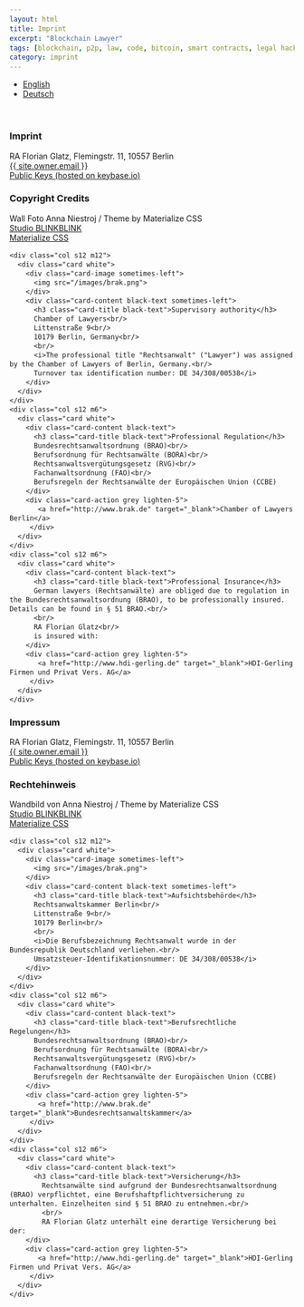 ```yaml
---
layout: html
title: Imprint
excerpt: "Blockchain Lawyer"
tags: [blockchain, p2p, law, code, bitcoin, smart contracts, legal hacking, legal automation]
category: imprint
---
```



<div class="row container" style="margin-bottom: 4em;">
  <div class="col s12">
    <ul class="tabs tab-demo">
      <li class="tab col s3"><a href="#en">English</a></li>
      <li class="tab col s3"><a href="#de">Deutsch</a></li>
    </ul>
  </div>    
</div>


<div class="row container">

  <div id="en">
    <div class="col s12 m6">
      <div class="card white">
        <div class="card-content black-text">
          <h3 class="card-title black-text">Imprint</h3>
          RA Florian Glatz, Flemingstr. 11, 10557 Berlin
        </div>
        <div class="card-action grey lighten-5">
           <a href="mailto:{{ site.owner.email }}" target="_blank">{{ site.owner.email }}</a>
         </div>
        <div class="card-action grey lighten-5">
           <a href="https://keybase.io/ftg" target="_blank">Public Keys (hosted on keybase.io)</a>
         </div>                 
      </div>
    </div>
    <div class="col s12 m6">
      <div class="card white">
        <div class="card-content black-text">
          <h3 class="card-title black-text">Copyright Credits</h3>
          Wall Foto Anna Niestroj / Theme by Materialize CSS
        </div>
        <div class="card-action grey lighten-5">
           <a href="http://www.blinkblink.de" target="_blank">Studio BLINKBLINK</a>
         </div>
        <div class="card-action grey lighten-5">
           <a href="http://materializecss.com" target="_blank">Materialize CSS</a>
         </div>                         
      </div>
    </div>    

    <div class="col s12 m12">
      <div class="card white">
        <div class="card-image sometimes-left">
          <img src="/images/brak.png">
        </div>      
        <div class="card-content black-text sometimes-left">
          <h3 class="card-title black-text">Supervisory authority</h3>
          Chamber of Lawyers<br/>
          Littenstraße 9<br/>
          10179 Berlin, Germany<br/>
          <br/>
          <i>The professional title "Rechtsanwalt" ("Lawyer") was assigned by the Chamber of Lawyers of Berlin, Germany.<br/>
          Turnover tax identification number: DE 34/308/00538</i>
        </div>
      </div>
    </div>
    <div class="col s12 m6">  
      <div class="card white">
        <div class="card-content black-text">
          <h3 class="card-title black-text">Professional Regulation</h3>
          Bundesrechtsanwaltsordnung (BRAO)<br/>
          Berufsordnung für Rechtsanwälte (BORA)<br/>
          Rechtsanwaltsvergütungsgesetz (RVG)<br/>
          Fachanwaltsordnung (FAO)<br/>
          Berufsregeln der Rechtsanwälte der Europäischen Union (CCBE)
        </div>
        <div class="card-action grey lighten-5">
           <a href="http://www.brak.de" target="_blank">Chamber of Lawyers Berlin</a>
         </div>
      </div>
    </div>
    <div class="col s12 m6">  
      <div class="card white">
        <div class="card-content black-text">
          <h3 class="card-title black-text">Professional Insurance</h3>
          German lawyers (Rechtsanwälte) are obliged due to regulation in the Bundesrechtsanwaltsordnung (BRAO), to be professionally insured. Details can be found in § 51 BRAO.<br/>
          <br/>
          RA Florian Glatz<br/>
          is insured with:
        </div>
        <div class="card-action grey lighten-5">
           <a href="http://www.hdi-gerling.de" target="_blank">HDI-Gerling Firmen und Privat Vers. AG</a>
         </div>
      </div>  
    </div>
  </div>

  <div id="de">
    <div class="col s12 m6">
      <div class="card white">
        <div class="card-content black-text">
          <h3 class="card-title black-text">Impressum</h3>
          RA Florian Glatz, Flemingstr. 11, 10557 Berlin
        </div>
        <div class="card-action grey lighten-5">
           <a href="mailto:{{ site.owner.email }}" target="_blank">{{ site.owner.email }}</a>
         </div>
        <div class="card-action grey lighten-5">
           <a href="https://keybase.io/ftg" target="_blank">Public Keys (hosted on keybase.io)</a>
         </div>                 
      </div>
    </div>
    <div class="col s12 m6">
      <div class="card white">
        <div class="card-content black-text">
          <h3 class="card-title black-text">Rechtehinweis</h3>
          Wandbild von Anna Niestroj / Theme by Materialize CSS
        </div>
        <div class="card-action grey lighten-5">
           <a href="http://www.blinkblink.de" target="_blank">Studio BLINKBLINK</a>
         </div>
        <div class="card-action grey lighten-5">
           <a href="http://materializecss.com" target="_blank">Materialize CSS</a>
         </div>                         
      </div>
    </div>

    <div class="col s12 m12">
      <div class="card white">
        <div class="card-image sometimes-left">
          <img src="/images/brak.png">
        </div>      
        <div class="card-content black-text sometimes-left">
          <h3 class="card-title black-text">Aufsichtsbehörde</h3>
          Rechtsanwaltskammer Berlin<br/>
          Littenstraße 9<br/>
          10179 Berlin<br/>
          <br/>
          <i>Die Berufsbezeichnung Rechtsanwalt wurde in der Bundesrepublik Deutschland verliehen.<br/>
          Umsatzsteuer-Identifikationsnummer: DE 34/308/00538</i>
        </div>
      </div>
    </div>
    <div class="col s12 m6">  
      <div class="card white">
        <div class="card-content black-text">
          <h3 class="card-title black-text">Berufsrechtliche Regelungen</h3>
          Bundesrechtsanwaltsordnung (BRAO)<br/>
          Berufsordnung für Rechtsanwälte (BORA)<br/>
          Rechtsanwaltsvergütungsgesetz (RVG)<br/>
          Fachanwaltsordnung (FAO)<br/>
          Berufsregeln der Rechtsanwälte der Europäischen Union (CCBE)
        </div>
        <div class="card-action grey lighten-5">
           <a href="http://www.brak.de" target="_blank">Bundesrechtsanwaltskammer</a>
         </div>
      </div>
    </div>
    <div class="col s12 m6">  
      <div class="card white">
        <div class="card-content black-text">
          <h3 class="card-title black-text">Versicherung</h3>
            Rechtsanwälte sind aufgrund der Bundesrechtsanwaltsordnung (BRAO) verpflichtet, eine Berufshaftpflichtversicherung zu unterhalten. Einzelheiten sind § 51 BRAO zu entnehmen.<br/>
            <br/>
            RA Florian Glatz unterhält eine derartige Versicherung bei der:
        </div>
        <div class="card-action grey lighten-5">
           <a href="http://www.hdi-gerling.de" target="_blank">HDI-Gerling Firmen und Privat Vers. AG</a>
         </div>
      </div>  
    </div>
  </div>

</div>